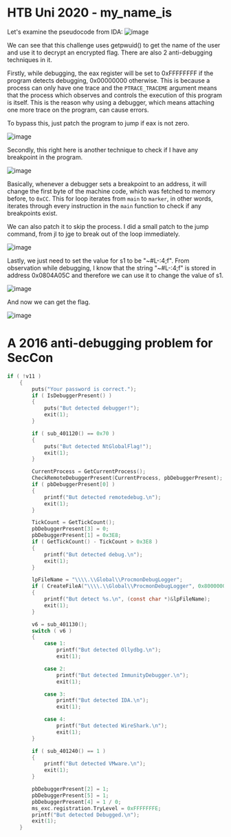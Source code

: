 # HTB Uni 2020 - my_name_is

Let's examine the pseudocode from IDA:
![image](https://github.com/san601/CTF_Archive/assets/144963803/3181f057-4f41-4bc4-bfd9-220d069dd488)

We can see that this challenge uses getpwuid() to get the name of the user and use it to decrypt an encrypted flag. There are also 2 anti-debugging techniques in it.

Firstly, while debugging, the eax register will be set to 0xFFFFFFFF if the program detects debugging, 0x00000000 otherwise. This is because a process can only have one trace and the ```PTRACE_TRACEME``` argument means that the process which observes and controls the execution of this program is itself. This is the reason why using a debugger, which means attaching one more trace on the program, can cause errors.

To bypass this, just patch the program to jump if eax is not zero.

![image](https://github.com/san601/CTF_Archive/assets/144963803/953c7acb-8a26-4d80-81bb-30dfbf706bd2)

Secondly, this right here is another technique to check if I have any breakpoint in the program.

![image](https://github.com/san601/CTF_Archive/assets/144963803/f13ba6a4-d762-4e99-ba13-6eff2af72c40)

Basically, whenever a debugger sets a breakpoint to an address, it will change the first byte of the machine code, which was fetched to memory before, to ```0xCC```. This for loop iterates from ```main``` to ```marker```, in other words, iterates through every instruction in the ```main``` function to check if any breakpoints exist.

We can also patch it to skip the process. I did a small patch to the jump command, from jl to jge to break out of the loop immediately.

![image](https://github.com/san601/CTF_Archive/assets/144963803/c7e604c4-9e3d-4a3f-8021-c09602d0f624)

Lastly, we just need to set the value for s1 to be "\~#L-:4;f". From observation while debugging, I know that the string "\~#L-:4;f" is stored in address 0x0804A05C and therefore we can use it to change the value of s1.

![image](https://github.com/san601/CTF_Archive/assets/144963803/a537c8af-ecfb-4fd7-9f5c-112ce5765947)

And now we can get the flag.

![image](https://github.com/san601/CTF_Archive/assets/144963803/471132b7-9a8c-4039-8d2b-f977b829b117)

# A 2016 anti-debugging problem for SecCon

```C
if ( !v11 )
    {
        puts("Your password is correct.");
        if ( IsDebuggerPresent() )
        {
            puts("But detected debugger!");
            exit(1);
        }

        if ( sub_401120() == 0x70 )
        {
            puts("But detected NtGlobalFlag!");
            exit(1);
        }

        CurrentProcess = GetCurrentProcess();
        CheckRemoteDebuggerPresent(CurrentProcess, pbDebuggerPresent);
        if ( pbDebuggerPresent[0] )
        {
            printf("But detected remotedebug.\n");
            exit(1);
        }

        TickCount = GetTickCount();
        pbDebuggerPresent[3] = 0;
        pbDebuggerPresent[1] = 0x3E8;
        if ( GetTickCount() - TickCount > 0x3E8 )
        {
            printf("But detected debug.\n");
            exit(1);
        }

        lpFileName = "\\\\.\\Global\\ProcmonDebugLogger";
        if ( CreateFileA("\\\\.\\Global\\ProcmonDebugLogger", 0x80000000, 7u, 0, 3u, 0x80u, 0) != (HANDLE)0xFFFFFFFF )
        {
            printf("But detect %s.\n", (const char *)&lpFileName);
            exit(1);
        }

        v6 = sub_401130();
        switch ( v6 )
        {
            case 1:
                printf("But detected Ollydbg.\n");
                exit(1);

            case 2:
                printf("But detected ImmunityDebugger.\n");
                exit(1);

            case 3:
                printf("But detected IDA.\n");
                exit(1);

            case 4:
                printf("But detected WireShark.\n");
                exit(1);
        }

        if ( sub_401240() == 1 )
        {
            printf("But detected VMware.\n");
            exit(1);
        }

        pbDebuggerPresent[2] = 1;
        pbDebuggerPresent[5] = 1;
        pbDebuggerPresent[4] = 1 / 0;
        ms_exc.registration.TryLevel = 0xFFFFFFFE;
        printf("But detected Debugged.\n");
        exit(1);
    }
```
